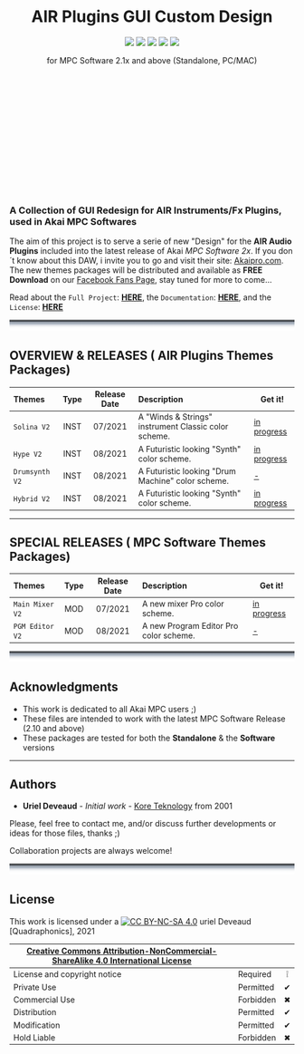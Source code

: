 <h1 align="center">AIR Plugins GUI Custom Design</h1>
<p align="center">
  <img src="https://img.shields.io/badge/License-CC BY NC SA 4.0-lightgrey.svg" /> <img src="https://img.shields.io/badge/Code-XML-blue.svg" /> <img src="https://img.shields.io/badge/Images-PNG-purple.svg" /> <img src="https://img.shields.io/badge/AIR-Plugins-red.svg" /> <img src="https://img.shields.io/badge/Akai-MPC-yellow.svg" />
</p>
<p align="center">
for MPC Software 2.1x and above (Standalone, PC/MAC)
</p>
<H3 style="height:200px;">&nbsp;</H3>

[comment]: <> (This is a comment, it will not be included)
### A Collection of GUI Redesign for AIR Instruments/Fx Plugins, used in Akai MPC Softwares

The aim of this project is to serve a serie of new "Design" for the **AIR Audio Plugins** included into the latest release of Akai *MPC Software 2x*. If you don´t know about this DAW, i invite you to go and visit their site: [Akaipro.com](https://www.akaipro.com/mpc-software). 
The new themes packages will be distributed and available as **FREE Download** on our [Facebook Fans Page](https://www.facebook.com/groups/2455369201273499), stay tuned for more to come... 

Read about the `Full Project`: **[HERE](PROJECT.md)**, the `Documentation`: **[HERE](Documentation/DOCUMENTATION.md)**, and the `License`: **[HERE](#license)**

![sepratator](https://github.com/KoreTeknology/AIR-Plugins-GUI-Design-for-MPC-Software/blob/main/Documentation/images/separator.png)

## OVERVIEW & RELEASES  ( AIR Plugins Themes Packages) 

| Themes | Type | Release Date | Description | Get it! |
| :--- | :---: | :---: | :--- | --- |
| `Solina V2` | INST | 07/2021 | A "Winds & Strings" instrument Classic color scheme. | [in progress]() |
| `Hype V2` | INST | 08/2021 | A Futuristic looking "Synth" color scheme. | [in progress]()|
| `Drumsynth V2` | INST | 08/2021 | A Futuristic looking "Drum Machine" color scheme. | [-]()|
| `Hybrid V2` | INST | 08/2021 | A Futuristic looking "Synth" color scheme. | [in progress]()|

---

## SPECIAL RELEASES  ( MPC Software Themes Packages) 

| Themes | Type | Release Date | Description | Get it! |
| :--- | :---: | :---: | :--- | --- |
| `Main Mixer V2` | MOD | 07/2021 | A new mixer Pro color scheme. | [in progress]() |
| `PGM Editor V2` | MOD | 08/2021 | A new Program Editor Pro color scheme. | [-]() |

![sepratator](https://github.com/KoreTeknology/AIR-Plugins-GUI-Design-for-MPC-Software/blob/main/Documentation/images/separator.png)

## Acknowledgments

* This work is dedicated to all Akai MPC users ;)
* These files are intended to work with the latest MPC Software Release (2.10 and above)
* These packages are tested for both  the **Standalone** & the **Software** versions

---

## Authors

* **Uriel Deveaud** - *Initial work* - [Kore Teknology](https://github.com/KoreTeknology) from 2001

Please, feel free to contact me, and/or discuss further developments or ideas for those files, thanks ;)

Collaboration projects are always welcome!

![sepratator](https://github.com/KoreTeknology/AIR-Plugins-GUI-Design-for-MPC-Software/blob/main/Documentation/images/separator.png)

## License

This work is licensed under a [![CC BY-NC-SA 4.0][cc-by-nc-sa-image]][cc-by-nc-sa] uriel Deveaud [Quadraphonics], 2021

[cc-by-nc-sa]: http://creativecommons.org/licenses/by-nc-sa/4.0/
[cc-by-nc-sa-image]: https://licensebuttons.net/l/by-nc-sa/4.0/88x31.png
[cc-by-nc-sa-shield]: https://img.shields.io/badge/License-CC%20BY--NC--SA%204.0-lightgrey.svg

|[Creative Commons Attribution-NonCommercial-ShareAlike 4.0 International License][cc-by-nc-sa]|||
| ------------------------------------------------- | --------- | :--------: |
| License and copyright notice | Required  | &#10069; |
| Private Use                  | Permitted | &#10004; |
| Commercial Use               | Forbidden | &#10006; |
| Distribution                 | Permitted | &#10004; |
| Modification                 | Permitted | &#10004; |
| Hold Liable                  | Forbidden | &#10006; |
